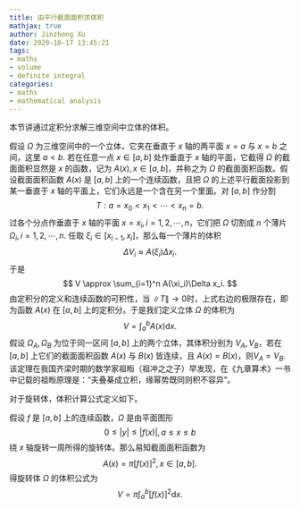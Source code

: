 ```yaml
---
title: 由平行截面面积求体积
mathjax: true
author: Jinzhong Xu
date: 2020-10-17 13:45:21
tags:
- maths
- volume
- definite integral
categories:
- maths
- mathematical analysis
---
```


本节讲通过定积分求解三维空间中立体的体积。

<!--more-->

假设 $\Omega$ 为三维空间中的一个立体，它夹在垂直于 $x$ 轴的两平面 $x = a$ 与 $x = b$ 之间，这里 $a <b$. 若在任意一点 $x \in [a, b]$ 处作垂直于 $x$ 轴的平面，它截得 $\Omega$ 的截面面积显然是 $x$ 的函数，记为 $A(x), x \in [a, b]$，并称之为 $\Omega$ 的截面面积函数。假设截面面积函数 $A(x)$ 是 $[a, b]$ 上的一个连续函数，且把 $\Omega$ 的上述平行截面投影到某一垂直于 $x$ 轴的平面上，它们永远是一个含在另一个里面。对 $[a, b]$ 作分割
$$
T: a = x_0 < x_1 < \cdots < x_n = b.
$$
过各个分点作垂直于 $x$ 轴的平面 $x = x_i, i = 1, 2, \cdots, n$，它们把 $\Omega$ 切割成 $n$ 个薄片 $\Omega_i, i = 1, 2, \cdots, n$. 任取 $\xi_i \in [x_{i-1}, x_i]$，那么每一个薄片的体积
$$
\Delta V_i \approx A(\xi_i) \Delta x_i.
$$
于是
$$
V \approx \sum_{i=1}^n A(\xi_i)\Delta x_i.
$$
由定积分的定义和连续函数的可积性，当 $\|T\|\to 0$时，上式右边的极限存在，即为函数 $A(x)$ 在 $[a, b]$ 上的定积分。于是我们定义立体 $\Omega$ 的体积为
$$
V = \int_a ^b A(x) \mathrm{d}x.
$$
假设 $\Omega_A, \Omega_B$ 为位于同一区间 $[a, b]$ 上的两个立体，其体积分别为 $V_A, V_B$，若在 $[a, b]$ 上它们的截面面积函数 $A(x)$ 与 $B(x)$ 皆连续，且 $A(x) = B(x)$，则$V_A = V_B$. 该定理在我国齐梁时期的数学家祖暅（祖冲之之子）早发现，在《九章算术》一书中记载的祖暅原理是：“夫叠棊成立积，缘幂势既同则积不容异”。

对于旋转体，体积计算公式定义如下。

假设 $f$ 是 $[a, b]$ 上的连续函数，$\Omega$ 是由平面图形
$$
0 \leq |y| \leq |f(x)|, a \leq x \leq b
$$
绕 $x$ 轴旋转一周所得的旋转体。那么易知截面面积函数为
$$
A(x) = \pi [f(x)]^2, x \in [a, b].
$$
得旋转体 $\Omega$ 的体积公式为
$$
V = \pi \int_a ^b [f(x)]^2 \mathrm{d}x.
$$

